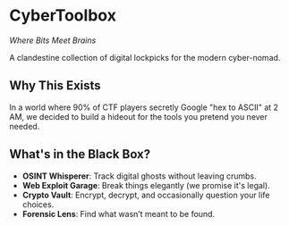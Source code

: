 # CyberToolbox  
*Where Bits Meet Brains*  

A clandestine collection of digital lockpicks for the modern cyber-nomad.  

## Why This Exists  
In a world where 90% of CTF players secretly Google "hex to ASCII" at 2 AM, we decided to build a hideout for the tools you pretend you never needed.  

## What's in the Black Box?  
- **OSINT Whisperer**: Track digital ghosts without leaving crumbs.  
- **Web Exploit Garage**: Break things elegantly (we promise it's legal).  
- **Crypto Vault**: Encrypt, decrypt, and occasionally question your life choices.  
- **Forensic Lens**: Find what wasn’t meant to be found.  
